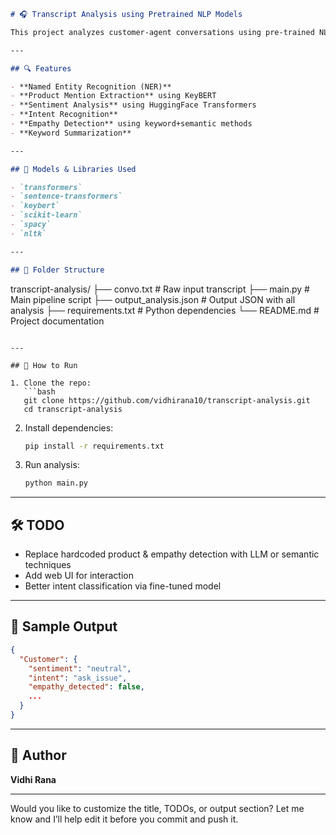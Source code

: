 
```markdown
# 🎧 Transcript Analysis using Pretrained NLP Models

This project analyzes customer-agent conversations using pre-trained NLP models. It extracts insights like named entities, product mentions, sentiment, intent, and empathy using state-of-the-art libraries.

---

## 🔍 Features

- **Named Entity Recognition (NER)**  
- **Product Mention Extraction** using KeyBERT  
- **Sentiment Analysis** using HuggingFace Transformers  
- **Intent Recognition**  
- **Empathy Detection** using keyword+semantic methods  
- **Keyword Summarization**

---

## 🧠 Models & Libraries Used

- `transformers`
- `sentence-transformers`
- `keybert`
- `scikit-learn`
- `spacy`
- `nltk`

---

## 📁 Folder Structure

```
transcript-analysis/
├── convo.txt               # Raw input transcript
├── main.py                 # Main pipeline script
├── output_analysis.json    # Output JSON with all analysis
├── requirements.txt        # Python dependencies
└── README.md               # Project documentation
```

---

## 🚀 How to Run

1. Clone the repo:
   ```bash
   git clone https://github.com/vidhirana10/transcript-analysis.git
   cd transcript-analysis
   ```

2. Install dependencies:
   ```bash
   pip install -r requirements.txt
   ```

3. Run analysis:
   ```bash
   python main.py
   ```

---

## 🛠 TODO

- Replace hardcoded product & empathy detection with LLM or semantic techniques
- Add web UI for interaction
- Better intent classification via fine-tuned model

---

## 💬 Sample Output

```json
{
  "Customer": {
    "sentiment": "neutral",
    "intent": "ask_issue",
    "empathy_detected": false,
    ...
  }
}
```

---

## 📌 Author

**Vidhi Rana**

---

Would you like to customize the title, TODOs, or output section? Let me know and I’ll help edit it before you commit and push it.
